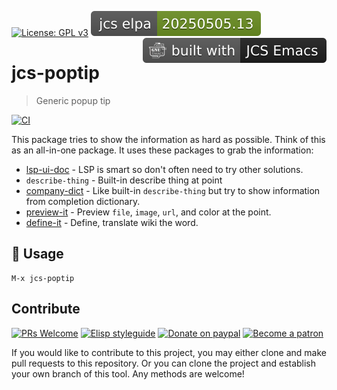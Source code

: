 [![License: GPL v3](https://img.shields.io/badge/License-GPL%20v3-blue.svg)](https://www.gnu.org/licenses/gpl-3.0)
[![JCS-ELPA](https://raw.githubusercontent.com/jcs-emacs/badges/master/elpa/v/jcs-poptip.svg)](https://jcs-emacs.github.io/jcs-elpa/#/jcs-poptip)
<a href="https://jcs-emacs.github.io/"><img align="right" src="https://raw.githubusercontent.com/jcs-emacs/badges/master/others/built-with/dark.svg" alt="Built with"></a>

<picture>
  <source media="(prefers-color-scheme: light)" srcset="https://raw.githubusercontent.com/jcs-emacs/jcs-elpa/master/docs/etc/logo/light/sink.png">
  <source media="(prefers-color-scheme: dark)" srcset="https://raw.githubusercontent.com/jcs-emacs/jcs-elpa/master/docs/etc/logo/dark/sink.png">
  <img width="25%" align="right" src="">
</picture>

# jcs-poptip
> Generic popup tip

[![CI](https://github.com/jcs-emacs/jcs-poptip/actions/workflows/test.yml/badge.svg)](https://github.com/jcs-emacs/jcs-poptip/actions/workflows/test.yml)

This package tries to show the information as hard as possible. Think of this as
an all-in-one package. It uses these packages to grab the information:

- [lsp-ui-doc][] - LSP is smart so don't often need to try other solutions.
- `describe-thing` - Built-in describe thing at point
- [company-dict][] - Like built-in `describe-thing` but try to show information
from completion dictionary.
- [preview-it][] - Preview `file`, `image`, `url`, and color at the point.
- [define-it][] - Define, translate wiki the word.

## 🔨 Usage

```
M-x jcs-poptip
```

## Contribute

[![PRs Welcome](https://img.shields.io/badge/PRs-welcome-brightgreen.svg)](http://makeapullrequest.com)
[![Elisp styleguide](https://img.shields.io/badge/elisp-style%20guide-purple)](https://github.com/bbatsov/emacs-lisp-style-guide)
[![Donate on paypal](https://img.shields.io/badge/paypal-donate-1?logo=paypal&color=blue)](https://www.paypal.me/jcs090218)
[![Become a patron](https://img.shields.io/badge/patreon-become%20a%20patron-orange.svg?logo=patreon)](https://www.patreon.com/jcs090218)

If you would like to contribute to this project, you may either 
clone and make pull requests to this repository. Or you can 
clone the project and establish your own branch of this tool. 
Any methods are welcome!

[lsp-ui-doc]: https://github.com/emacs-lsp/lsp-ui#lsp-ui-doc
[preview-it]: https://github.com/jcs-elpa/preview-it
[company-dict]: https://github.com/hlissner/emacs-company-dict
[define-it]: https://github.com/jcs-elpa/define-it
